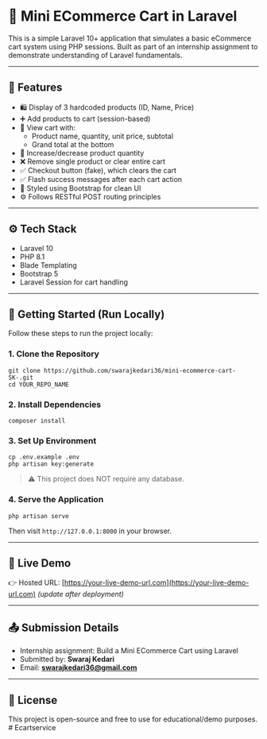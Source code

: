 
# 🛒 Mini ECommerce Cart in Laravel

This is a simple Laravel 10+ application that simulates a basic eCommerce cart system using PHP sessions. Built as part of an internship assignment to demonstrate understanding of Laravel fundamentals.

---

## 📌 Features

- 🛍️ Display of 3 hardcoded products (ID, Name, Price)
- ➕ Add products to cart (session-based)
- 🛒 View cart with:
  - Product name, quantity, unit price, subtotal
  - Grand total at the bottom
- 🔁 Increase/decrease product quantity
- ❌ Remove single product or clear entire cart
- ✅ Checkout button (fake), which clears the cart
- ✅ Flash success messages after each cart action
- 🎨 Styled using Bootstrap for clean UI
- ⚙️ Follows RESTful POST routing principles

---

## ⚙️ Tech Stack

- Laravel 10
- PHP 8.1
- Blade Templating
- Bootstrap 5
- Laravel Session for cart handling

---

## 🚀 Getting Started (Run Locally)

Follow these steps to run the project locally:

### 1. Clone the Repository

```
git clone https://github.com/swarajkedari36/mini-ecommerce-cart-SK-.git
cd YOUR_REPO_NAME
```

### 2. Install Dependencies

```
composer install
```

### 3. Set Up Environment

```
cp .env.example .env
php artisan key:generate
```

> ⚠️ This project does NOT require any database.

### 4. Serve the Application

```
php artisan serve
```

Then visit `http://127.0.0.1:8000` in your browser.

---

## 🔗 Live Demo

👉 Hosted URL: [https://your-live-demo-url.com](https://your-live-demo-url.com) *(update after deployment)*

---

## 📤 Submission Details

- Internship assignment: Build a Mini ECommerce Cart using Laravel
- Submitted by: **Swaraj Kedari**
- Email: **swarajkedari36@gmail.com**

---

## 📄 License

This project is open-source and free to use for educational/demo purposes.
#   E c a r t s e r v i c e  
 